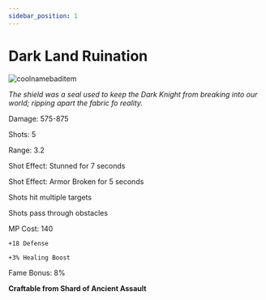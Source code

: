 ```yaml
---
sidebar_position: 1
---
```


# Dark Land Ruination

![coolnamebaditem](https://vwiki.valorserver.com/api/item/picture/dark%20land%20ruination)

<i>The shield was a seal used to keep the Dark Knight from breaking into our world; ripping apart the fabric fo reality.</i>

Damage: 575-875

Shots: 5

Range: 3.2

Shot Effect: Stunned for 7 seconds

Shot Effect: Armor Broken for 5 seconds

Shots hit multiple targets

Shots pass through obstacles

MP Cost: 140

    +18 Defense

    +3% Healing Boost
    
Fame Bonus: 8%

**Craftable from Shard of Ancient Assault**
